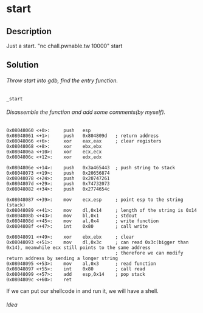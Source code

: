 # start

## Description
Just a start. "nc chall.pwnable.tw 10000" start

## Solution

###### Throw start into gdb, find the entry function.
```
_start
```
###### Disassemble the function and add some comments(by myself).
```
0x08048060 <+0>:     push   esp
0x08048061 <+1>:     push   0x804809d	; return address
0x08048066 <+6>:     xor    eax,eax		; clear registers
0x08048068 <+8>:     xor    ebx,ebx
0x0804806a <+10>:    xor    ecx,ecx
0x0804806c <+12>:    xor    edx,edx

0x0804806e <+14>:    push   0x3a465443	; push string to stack
0x08048073 <+19>:    push   0x20656874
0x08048078 <+24>:    push   0x20747261
0x0804807d <+29>:    push   0x74732073
0x08048082 <+34>:    push   0x2774654c

0x08048087 <+39>:    mov    ecx,esp		; point esp to the string (stack)
0x08048089 <+41>:    mov    dl,0x14		; length of the string is 0x14
0x0804808b <+43>:    mov    bl,0x1		; stdout
0x0804808d <+45>:    mov    al,0x4		; write function
0x0804808f <+47>:    int    0x80		; call write

0x08048091 <+49>:    xor    ebx,ebx		; clear
0x08048093 <+51>:    mov    dl,0x3c		; can read 0x3c(bigger than 0x14), meanwhile ecx still points to the same address
										; therefore we can modify return address by sending a longer string
0x08048095 <+53>:    mov    al,0x3		; read function
0x08048097 <+55>:    int    0x80		; call read
0x08048099 <+57>:    add    esp,0x14	; pop stack
0x0804809c <+60>:    ret
```

If we can put our shellcode in and run it, we will have a shell.

###### Idea



